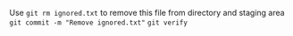 Use `git rm ignored.txt` to remove this file from directory and staging area
```git commit -m "Remove ignored.txt"```
```git verify```